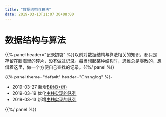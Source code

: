 ```yaml
---
title: "数据结构与算法"
date: 2019-03-13T11:07:30+08:00
---
```


# 数据结构与算法

{{% panel header="记录初衷" %}}以前对数据结构与算法相关的知识，都只是存留在脑海里的碎片，没有做过记录。每当想起某种结构时，思维总是零散的，想借着这里，做一个方便自己查找的记录。{{%/ panel %}}

{{% panel theme="default" header="Changlog" %}}

* 2019-03-27 新增[B树(B+树)](data_structure/tree/btree)
* 2019-03-19 优化[由栈实现的队列](other/queue_by_stack/#优化版)
* 2019-03-13 新增[由栈实现的队列](other/queue_by_stack/)

{{%/ panel %}}
